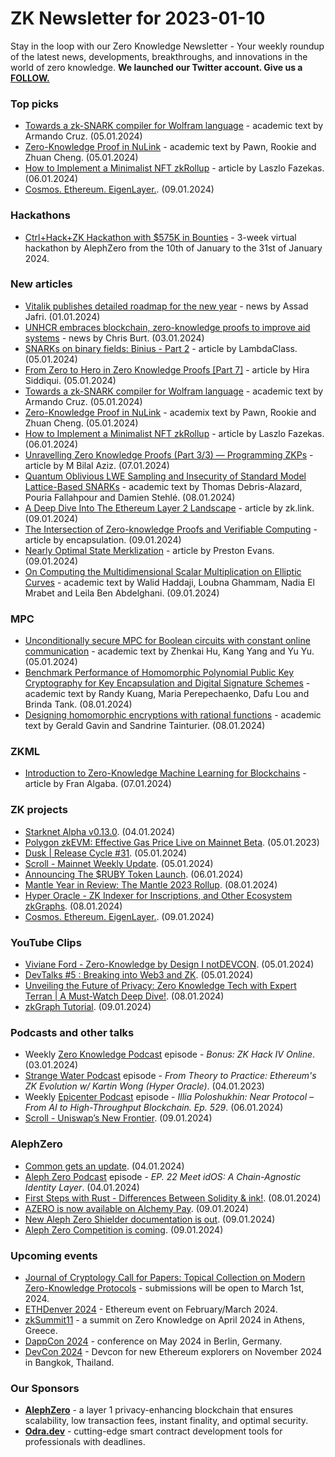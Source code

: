 # ZK Newsletter for 2023-01-10
Stay in the loop with our Zero Knowledge Newsletter - Your weekly roundup of the latest news, developments, breakthroughs, and innovations in the world of zero knowledge. **We launched our Twitter account. Give us a [FOLLOW.](https://twitter.com/ZKNewsletter)**

### Top picks
* [Towards a zk-SNARK compiler for Wolfram language](https://arxiv.org/pdf/2401.02935.pdf) - academic text by Armando Cruz. (05.01.2024)
* [Zero-Knowledge Proof in NuLink](https://arxiv.org/pdf/2401.03118.pdf) - academic text by Pawn, Rookie and Zhuan Cheng. (05.01.2024)
* [How to Implement a Minimalist NFT zkRollup](https://medium.com/coinmonks/how-to-implement-a-minimalist-nft-zkrollup-b93fd4e326ad) - article by Laszlo Fazekas. (06.01.2024)
* [Cosmos. Ethereum. EigenLayer.](https://www.blog.eigenlayer.xyz/cosmos/). (09.01.2024)

### Hackathons
* [Ctrl+Hack+ZK Hackathon with $575K in Bounties](https://hack.alephzero.org/) - 3-week virtual hackathon by AlephZero from the 10th of January to the 31st of January 2024. 

### New articles 
* [Vitalik publishes detailed roadmap for the new year](https://cryptoslate.com/vitalik-publishes-detailed-roadmap-for-the-new-year/) - news by Assad Jafri. (01.01.2024)
* [UNHCR embraces blockchain, zero-knowledge proofs to improve aid systems](https://www.biometricupdate.com/202401/unhcr-embraces-blockchain-zero-knowledge-proofs-to-improve-aid-systems) - news by Chris Burt. (03.01.2024)
* [SNARKs on binary fields: Binius - Part 2](https://blog.lambdaclass.com/binius-part-2/) - article by LambdaClass. (05.01.2024)
* [From Zero to Hero in Zero Knowledge Proofs [Part 7]](https://medium.com/coinmonks/from-zero-to-hero-in-zero-knowledge-proofs-part-7-61d639c2ef02) - article by Hira Siddiqui. (05.01.2024)
* [Towards a zk-SNARK compiler for Wolfram language](https://arxiv.org/pdf/2401.02935.pdf) - academic text by Armando Cruz. (05.01.2024)
* [Zero-Knowledge Proof in NuLink](https://arxiv.org/pdf/2401.03118.pdf) - academix text by Pawn, Rookie and Zhuan Cheng. (05.01.2024)
* [How to Implement a Minimalist NFT zkRollup](https://medium.com/coinmonks/how-to-implement-a-minimalist-nft-zkrollup-b93fd4e326ad) - article by Laszlo Fazekas. (06.01.2024)
* [Unravelling Zero Knowledge Proofs (Part 3/3) — Programming ZKPs](https://medium.com/@mbilalaziz.01/unravelling-zero-knowledge-proofs-part-3-3-programming-zkps-fc1f6ab94154) - article by M Bilal Aziz. (07.01.2024)
* [Quantum Oblivious LWE Sampling and Insecurity of Standard Model Lattice-Based SNARKs](https://eprint.iacr.org/2024/030.pdf) - academic text by Thomas Debris-Alazard, Pouria Fallahpour and Damien Stehlé. (08.01.2024)
* [A Deep Dive Into The Ethereum Layer 2 Landscape](https://blog.zk.link/a-deep-dive-into-the-ethereum-layer-2-landscape-f5d2b1f9aa90) - article by zk.link. (09.01.2024)
* [The Intersection of Zero-knowledge Proofs and Verifiable Computing](https://hackernoon.com/the-intersection-of-zero-knowledge-proofs-and-verifiable-computing) - article by encapsulation. (09.01.2024)
* [Nearly Optimal State Merklization](https://mirror.xyz/sovlabs.eth/jfx_cJ_15saejG9ZuQWjnGnG-NfahbazQH98i1J3NN8) - article by Preston Evans. (09.01.2024)
* [On Computing the Multidimensional Scalar Multiplication on Elliptic Curves](https://eprint.iacr.org/2024/038.pdf) - academic text by Walid Haddaji, Loubna Ghammam, Nadia El Mrabet and Leila Ben Abdelghani. (09.01.2024)

### MPC
* [Unconditionally secure MPC for Boolean circuits with constant online communication](https://eprint.iacr.org/2024/015.pdf) - academic text by Zhenkai Hu, Kang Yang and Yu Yu. (05.01.2024)
* [Benchmark Performance of Homomorphic Polynomial Public Key Cryptography for Key Encapsulation and Digital Signature Schemes](https://eprint.iacr.org/2024/019.pdf) - academic text by Randy Kuang, Maria Perepechaenko, Dafu Lou and Brinda Tank. (08.01.2024)
* [Designing homomorphic encryptions with rational functions](https://eprint.iacr.org/2024/021.pdf) - academic text by Gerald Gavin and Sandrine Tainturier. (08.01.2024)

### ZKML
* [Introduction to Zero-Knowledge Machine Learning for Blockchains](https://medium.com/@franalgaba/introduction-to-zero-knowledge-machine-learning-for-blockchains-c78ec97cf5a2) - article by Fran Algaba. (07.01.2024)

### ZK projects
* [Starknet Alpha v0.13.0](https://governance.starknet.io/voting-proposals/0x8cf15c543775031ca8a8960747c00b501d0a6e4baef8ca8518701f73f98d61cb). (04.01.2024)
* [Polygon zkEVM: Effective Gas Price Live on Mainnet Beta](https://polygon.technology/blog/polygon-zkevm-effective-gas-price-live-on-mainnet-beta). (05.01.2023)
* [Dusk | Release Cycle #31](https://dusk.network/news/release-cycle-update-31/). (05.01.2024)
* [Scroll - Mainnet Weekly Update](https://twitter.com/Scroll_ZKP/status/1743384743562150119). (05.01.2024)
* [Announcing The $RUBY Token Launch](https://rubyprotocol.medium.com/announcing-the-ruby-token-launch-5a99eb47aa11). (06.01.2024)
* [Mantle Year in Review: The Mantle 2023 Rollup](https://www.mantle.xyz/blog/reviews/mantle-year-in-review-2023-rollup). (08.01.2024)
* [Hyper Oracle - ZK Indexer for Inscriptions, and Other Ecosystem zkGraphs](https://mirror.xyz/hyperoracleblog.eth/r9TxobqUZvqyXNNyddiLWd0EaYymoIxu8T6Ayg1ENx0). (08.01.2024)
* [Cosmos. Ethereum. EigenLayer.](https://www.blog.eigenlayer.xyz/cosmos/). (09.01.2024)

### YouTube Clips
* [Viviane Ford - Zero-Knowledge by Design I notDEVCON](https://www.youtube.com/watch?v=YvEJr7r94dg). (05.01.2024)
* [DevTalks #5 : Breaking into Web3 and ZK](https://www.youtube.com/watch?v=0SF5ZrLO1yg). (05.01.2024)
* [Unveiling the Future of Privacy: Zero Knowledge Tech with Expert Terran | A Must-Watch Deep Dive!](https://www.youtube.com/watch?v=dlawkGtlleY). (08.01.2024)
* [zkGraph Tutorial](https://www.youtube.com/watch?v=_llgitrl8xA). (09.01.2024)

### Podcasts and other talks
* Weekly [Zero Knowledge Podcast](https://zeroknowledge.fm/bonus-zk-hack-iv-online/) episode - *Bonus: ZK Hack IV Online*. (03.01.2024) 
* [Strange Water Podcast](https://open.spotify.com/episode/7aQh3x4pExLlJHFwcVrALb?si=325d7a0c38aa4a1c) episode - *From Theory to Practice: Ethereum's ZK Evolution w/ Kartin Wong (Hyper Oracle)*. (04.01.2023)
* Weekly [Epicenter Podcast](https://www.youtube.com/watch?v=ofFA5tI0un8/) episode - *Illia Poloshukhin: Near Protocol – From AI to High-Throughput Blockchain. Ep. 529*. (06.01.2024) 
* [Scroll - Uniswap’s New Frontier](https://twitter.com/Scroll_ZKP/status/1744735890222784543). (09.01.2024)

### AlephZero
* [Common gets an update](https://feedback.common.fi/changelog/6596a190143e3c7207d83720). (04.01.2024)
* [Aleph Zero Podcast](https://www.youtube.com/watch?v=DCGhrDOagdY) episode - *EP. 22 Meet idOS: A Chain-Agnostic Identity Layer*. (04.01.2024)
* [First Steps with Rust - Differences Between Solidity & ink!](https://www.youtube.com/watch?v=7eQ4lS1oh8o). (08.01.2024)
* [AZERO is now available on Alchemy Pay](https://twitter.com/Aleph__Zero/status/1744666795435503813?s=20). (09.01.2024)
* [New Aleph Zero Shielder documentation is out](https://twitter.com/cardinal_hq/status/1744855377617776654). (09.01.2024)
* [Aleph Zero Competition is coming](https://twitter.com/HatsFinance/status/1744751129051705534). (09.01.2024)

### Upcoming events
* [Journal of Cryptology Call for Papers: Topical Collection on Modern Zero-Knowledge Protocols](https://iacr.org/jofc/TopicalCollection-mzkp.html) -  submissions will be open to March 1st, 2024. 
* [ETHDenver 2024](http://ethdenver.com/) - Ethereum event on February/March 2024.
* [zkSummit11](https://www.zksummit.com/) - a summit on Zero Knowledge on April 2024 in Athens, Greece. 
* [DappCon 2024](https://www.dappcon.io/) - conference on May 2024 in Berlin, Germany. 
* [DevCon 2024](https://devcon.org/) - Devcon for new Ethereum explorers on November 2024 in Bangkok, Thailand.

### Our Sponsors
* **[AlephZero](https://alephzero.org/)** - a layer 1 privacy-enhancing blockchain that ensures scalability, low transaction fees, instant finality, and optimal security.
* **[Odra.dev](https://odra.dev)** - cutting-edge smart contract development tools for professionals with deadlines.
